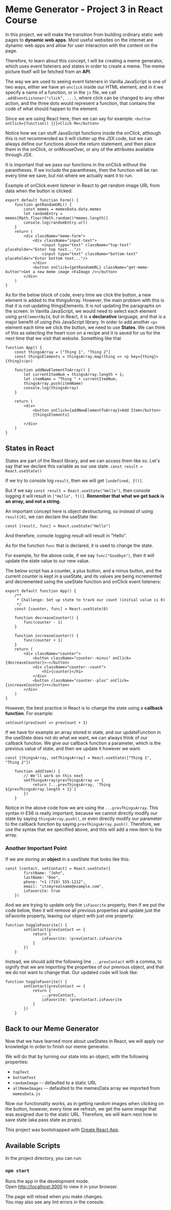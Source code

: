 # Meme Generator - Project 3 in React Course

In this project, we will make the transition from building ordinary static web pages to **dynamic web apps**. Most useful websites on the internet are dynamic web apps and allow for user interaction with the content on the page.

Therefore, to learn about this concept, I will be creating a meme generator, which uses event listeners and states in order to create a meme. The meme picture itself will be fetched from an **API**.

The way we are used to seeing event listeners in Vanilla JavaScript is one of two ways, either we have an `onclick` inside our HTML element, and in it we specify a name of a function, or in the `js` file, we call `.addEventListener("click", ...)`, where click can be changed to any other action, and the three dots would represent a function, that contains the code of what should happen to the element.

Since we are using React here, then we can say for example:
`<button onClick={function() {}}>Click Me</button>`

Notice how we can stuff JavaScript functions inside the onClick,
although this is not recommended as it will clutter up the JSX code, but we can always define our functions above the return statement, and then place them in the onClick, or onMouseOver, or any of the attributes available through JSX.

It is important that we pass our functions in the onClick without the parantheses. If we include the parantheses, then the function will be ran every time we save, but not where we actually want it to run.

Example of onClick event listener in React to get random image URL from data when the button is clicked:
```
export default function Form() {
    function getRandomURL() {
        const memes = memesData.data.memes
        let randomEntry = memes[Math.floor(Math.random()*memes.length)]
        console.log(randomEntry.url)
    }
    return (
        <div className="meme-form">
            <div className="input-text">
                <input type="text" className="top-text" placeholder="Enter top text..."/>
                <input type="text" className="bottom-text" placeholder="Enter bottom text..."/>
            </div>
            <button onClick={getRandomURL} className="get-meme-button">Get a new meme image <FaImage /></button>
        </div>
    )
}
```

As for the below block of code, every time we click the button, a new element is added to the thingsArray. However, the main problem with this is that it is not updating thingsElements. It is not updating the paragraphs on the screen. In Vanilla JavaScript, we would need to select each element using `getElementById`, but in React, it is a **declarative** language, and that is a major benefit of using this JavaScript library.
In order to add another `<p>` element each time we click the button, we need to use **States**. We can think of this as selecting the heart icon on a recipe and it is saved for us for the next time that we visit that website. Something like that
```
function App() {
    const thingsArray = ["Thing 1", "Thing 2"]
    const thingsElements = thingsArray.map(thing => <p key={thing}>{thing}</p>)
    
    function addNewElementToArray() {
        let currentItemNum = thingsArray.length + 1;
        let itemName = "Thing " + currentItemNum;
        thingsArray.push(itemName)
        console.log(thingsArray)
    }
    
    return (
        <div>
            <button onClick={addNewElementToArray}>Add Item</button>
            {thingsElements}
            
        </div>
    )
}
```

## States in React
States are part of the React library, and we can access them like so. Let's say that we declare this variable as our use state.
`const result = React.useState()`

If we try to console log `result`, then we will get `[undefined, ƒ()]`.

But if we say `const result = React.useState("Hello")`, then console logging it will result in `["Hello", f()]`. **Remember that what we get back is an array, and not a string.**

An important concept here is object destructuring, so instead of using `result[0]`, we can declare the useState like:

`const [result, func] = React.useState("Hello")`

And therefore, console logging result will result in "Hello".

As for the function `func` that is declared, it is used to change the state.

For example, for the above code, if we say `func("Goodbye")`, then it will update the state value to our new value.

The below script has a counter, a plus button, and a minus button, and the current counter is kept in a useState, and its values are being incremented and decremented using the useState function and onClick event listeners:

```
export default function App() {
    /**
     * Challenge: Set up state to track our count (initial value is 0)
     */
    const [counter, func] = React.useState(0)
    
    function decreaseCounter() {
        func(counter - 1)  
    }
    
    function increaseCounter() {
        func(counter + 1)  
    }
    return (
        <div className="counter">
            <button className="counter--minus" onClick={decreaseCounter}>–</button>
            <div className="counter--count">
                <h1>{counter}</h1>
            </div>
            <button className="counter--plus" onClick={increaseCounter}>+</button>
        </div>
    )
}
```
However, the best practice in React is to change the state using a **callback function**. For example:

`setCount(prevCount => prevCount + 1)`

If we have for example an array stored in state, and our updateFunction in the useState does not do what we want, we can always think of our callback function. We give our callback function a parameter, which is the previous value of state, and then we update it however we want.

```
const [thingsArray, setThingsArray] = React.useState(["Thing 1", "Thing 2"])
    
    function addItem() {
        // We'll work on this next
        setThingsArray(prevThingsArray => {
            return [...prevThingsArray, `Thing ${prevThingsArray.length + 1}`]
        })
    }
```

Notice in the above code how we are using the `...prevThingsArray`. This syntax in ES6 is really important, because we cannot directly modify our state by saying `thingsArray.push()`, or even directly modify our parameter to the callback function by saying `prevThingsArray.push()`. Therefore, we use the syntax that we specified above, and this will add a new item to the array.


### Another Important Point
If we are storing an **object** in a useState that looks like this:

```
const [contact, setContact] = React.useState({
        firstName: "John",
        lastName: "Doe",
        phone: "+1 (719) 555-1212",
        email: "itsmyrealname@example.com",
        isFavorite: true
    })
```

And we are trying to update only the `isFavorite` property, then if we put the code below, then it will remove all previous properties and update just the isFavorite property, leaving our object with just one property:

```
function toggleFavorite() {
        setContact(prevContact => {
            return {
                isFavorite: !prevContact.isFavorite
            }
        })
    }
```

Instead, we should add the following line `...prevContact` with a comma, to signify that we are importing the properties of our previous object, and that we do not want to change that. Our updated code will look like:

```
function toggleFavorite() {
        setContact(prevContact => {
            return {
                ...prevContact,
                isFavorite: !prevContact.isFavorite
            }
        })
    }
```

## Back to our Meme Generator
Now that we have learned more about useStates in React, we will apply our knowledge in order to finish our meme generator.

We will do that by turning our state into an object, with the following properties:
- `topText`
- `bottomText`
- `randomImage` -- defaulted to a static URL
- `allMemeImages` -- defaulted to the memesData array we imported from `memesData.js`

Now our functionality works, as in getting random images when clicking on the button, however, every time we refresh, we get the same image that was assigned due to the static URL. Therefore, we will learn next how to save state (aka pass state as props).

This project was bootstrapped with [Create React App](https://github.com/facebook/create-react-app).

## Available Scripts

In the project directory, you can run:

### `npm start`

Runs the app in the development mode.\
Open [http://localhost:3000](http://localhost:3000) to view it in your browser.

The page will reload when you make changes.\
You may also see any lint errors in the console.

